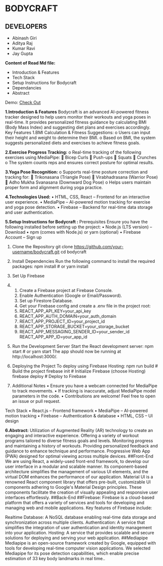
# BODYCRAFT

## DEVELOPERS

- Abinash Giri
- Aditya Raj
- Kumar Ravi
- Jay Gupta

**Content of Read Md file:**
- Introduction & Features
- Tech Stack
- Setup Instructions for Bodycraft
- Dependancies
- Abstract

Demo: 
<a href="https://body-craft.vercel.app/"> Check Out<a/>

**1.Introduction & Features**
Bodycraft is an advanced AI-powered fitness tracker designed to help users monitor their workouts and yoga poses in real-time. It provides personalized fitness guidance by calculating BMI (Body Mass Index) and suggesting diet plans and exercises accordingly.
Key Features
1.BMI Calculation & Fitness Suggestions:
o	Users can input their height and weight to determine their BMI.
o	Based on BMI, the system suggests personalized diets and exercises to achieve fitness goals.

**2.Exercise Progress Tracking:**
o	Real-time tracking of the following exercises using MediaPipe:
	Bicep Curls
	Push-ups
	Squats
	Crunches
o	The system counts reps and ensures correct posture for optimal results.

**3.Yoga Pose Recognition:**
o	Supports real-time posture correction and tracking for:
	Trikonasana (Triangle Pose)
	Virabhadrasana (Warrior Pose)
	Adho Mukha Svanasana (Downward Dog Pose)
o	Helps users maintain proper form and alignment during yoga practice.

**4.Technologies Used:**
•	HTML, CSS, React – Frontend for an interactive user experience.
•	MediaPipe – AI-powered motion tracking for exercise and yoga pose detection.
•	Firebase – Backend for real-time data storage and user authentication.

**5.Setup Instructions for Bodycraft :**
Prerequisites 
Ensure you have the following installed before setting up the project: 
• Node.js (LTS version) – Download 
• npm (comes with Node.js) or yarn (optional) 
• Firebase Account – Sign up 

1. Clone the Repository 
git clone https://github.com/your-username/bodycraft.git 
cd bodycraft

3. Install Dependencies 
Run the following command to install the required packages: 
npm install  # or yarn install

5. Set Up Firebase
6.   1. Create a Firebase project at Firebase Console. 
     2. Enable Authentication (Google or Email/Password). 
     3. Set up Firestore Database. 
     4. Get your Firebase config and create a .env file in the project root: 
     5. REACT_APP_API_KEY=your_api_key 
     6. REACT_APP_AUTH_DOMAIN=your_auth_domain 
     7. REACT_APP_PROJECT_ID=your_project_id 
     8. REACT_APP_STORAGE_BUCKET=your_storage_bucket 
     9. REACT_APP_MESSAGING_SENDER_ID=your_sender_id 
        REACT_APP_APP_ID=your_app_id
        
4. Run the Development Server 
Start the React development server: 
npm start  # or yarn start 
The app should now be running at http://localhost:3000/.

6. Deploying the Project 
To deploy using Firebase Hosting: 
npm run build  # Build the project 
firebase init  # Initialize Firebase (choose Hosting) 
firebase deploy  # Deploy to Firebase

8. Additional Notes 
• Ensure you have a webcam connected for MediaPipe to track movements. 
• If tracking is inaccurate, adjust MediaPipe model parameters in the code. 
• Contributions are welcome! Feel free to open an issue or pull request.

Tech Stack 
• React.js – Frontend framework 
• MediaPipe – AI-powered motion tracking 
• Firebase – Authentication & database 
• HTML, CSS – UI design

**6.Abstract:**
Utilization of Augmented Reality (AR) technology to create an engaging and interactive experience.
Offering a variety of workout programs tailored to diverse fitness goals and levels.
Monitoring progress and maintaining a history of workouts.
Providing personalized feedback and guidance to enhance technique and performance.
Progressive Web App (PWA) designed for optimal viewing across multiple devices.
##Front-End
We are using React, a widely-used front-end framework, to develop our user interface in a modular and scalable manner. Its component-based architecture simplifies the management of various UI elements, and the virtual DOM enhances the performance of our application.
Material UI is a renowned React component library that offers pre-built, customizable UI components adhering to Google's Material Design principles. These components facilitate the creation of visually appealing and responsive user interfaces effortlessly.
##Back-End
##Firebase:
Firebase is a cloud-based platform that offers a variety of services and tools for developing and managing web and mobile applications. Key features of Firebase include:

Realtime Database: A NoSQL database enabling real-time data storage and synchronization across multiple clients.
Authentication: A service that simplifies the integration of user authentication and identity management into your application.
Hosting: A service that provides scalable and secure solutions for deploying and serving your web application.
##Mediapipe
Mediapipe is an open-source framework created by Google, equipped with tools for developing real-time computer vision applications.
We selected Mediapipe for its pose detection capabilities, which enable precise estimation of 33 key body landmarks in real time..







  




